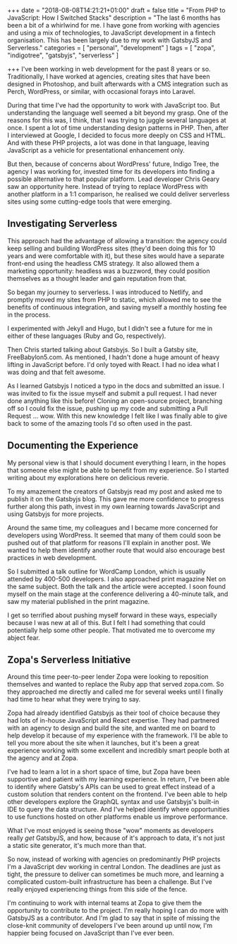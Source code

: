 +++
date = "2018-08-08T14:21:21+01:00"
draft = false
title = "From PHP to JavaScript: How I Switched Stacks"
description = "The last 6 months has been a bit of a whirlwind for me. I have gone from working with agencies and using a mix of technologies, to JavaScript development in a fintech organisation. This has been largely due to my work with GatsbyJS and Serverless."
categories = [
  "personal",
  "development"
]
tags = [
    "zopa",
   "indigotree",
   "gatsbyjs",
   "serverless"
]

+++
I've been working in web development for the past 8 years or so. Traditionally, I have worked at agencies, creating sites that have been designed in Photoshop, and built afterwards with a CMS integration such as Perch, WordPress, or similar, with occasional forays into Laravel.

During that time I've had the opportunity to work with JavaScript too. But understanding the language well seemed a bit beyond my grasp. One of the reasons for this was, I think, that I was trying to juggle several languages at once. I spent a lot of time understanding design patterns in PHP. Then, after I interviewed at Google, I decided to focus more deeply on CSS and HTML. And with these PHP projects, a lot was done in that language, leaving JavaScript as a vehicle for presentational enhancement only.

But then, because of concerns about WordPress' future, Indigo Tree, the agency I was working for, invested time for its developers into finding a possible alternative to that popular platform. Lead developer Chris Geary saw an opportunity here. Instead of trying to replace WordPress with another platform in a 1:1 comparison, he realised we could deliver serverless sites using some cutting-edge tools that were emerging.

## Investigating Serverless

This approach had the advantage of allowing a transition: the agency could keep selling and building WordPress sites (they'd been doing this for 10 years and were comfortable with it), but these sites would have a separate front-end using the headless CMS strategy. It also allowed them a marketing opportunity: headless was a buzzword, they could position themselves as a thought leader and gain reputation from that.

So began my journey to serverless. I was introduced to Netlify, and promptly moved my sites from PHP to static, which allowed me to see the benefits of continuous integration, and saving myself a monthly hosting fee in the process.

I experimented with Jekyll and Hugo, but I didn't see a future for me in either of these languages (Ruby and Go, respectively).

Then Chris started talking about Gatsbyjs. So I built a Gatsby site, FreeBabylon5.com. As mentioned, I hadn't done a huge amount of heavy lifting in JavaScript before. I'd only toyed with React. I had no idea what I was doing and that felt awesome.

As I learned Gatsbyjs I noticed a typo in the docs and submitted an issue. I was invited to fix the issue myself and submit a pull request. I had never done anything like this before! Cloning an open-source project, branching off so I could fix the issue, pushing up my code and submitting a Pull Request ... wow. With this new knowledge I felt like I was finally able to give back to some of the amazing tools I'd so often used in the past.

## Documenting the Experience

My personal view is that I should document everything I learn, in the hopes that someone else might be able to benefit from my experience. So I started writing about my explorations here on delicious reverie.

To my amazement the creators of Gatsbyjs read my post and asked me to publish it on the Gatsbyjs blog. This gave me more confidence to progress further along this path, invest in my own learning towards JavaScript and using Gatsbyjs for more projects.

Around the same time, my colleagues and I became more concerned for developers using WordPress. It seemed that many of them could soon be pushed out of that platform for reasons I'll explain in another post. We wanted to help them identify another route that would also encourage best practices in web development.

So I submitted a talk outline for WordCamp London, which is usually attended by 400-500 developers. I also approached print magazine Net on the same subject. Both the talk and the article were accepted. I soon found myself on the main stage at the conference delivering a 40-minute talk, and saw my material published in the print magazine.

I get so terrified about pushing myself forward in these ways, especially because I was new at all of this. But I felt I had something that could potentially help some other people. That motivated me to overcome my abject fear.

## Zopa's Serverless Initiative

Around this time peer-to-peer lender Zopa were looking to reposition themselves and wanted to replace the Ruby app that served zopa.com. So they approached me directly and called me for several weeks until I finally had time to hear what they were trying to say.

Zopa had already identified Gatsbyjs as their tool of choice because they had lots of in-house JavaScript and React expertise. They had partnered with an agency to design and build the site, and wanted me on board to help develop it  because of my experience with the framework. I'll be able to tell you more about the site when it launches, but it's been a great experience working with some excellent and incredibly smart people both at the agency and at Zopa.

I've had to learn a lot in a short space of time, but Zopa have been supportive and patient with my learning experience. In return, I've been able to identify where Gatsby's APIs can be used to great effect instead of a custom solution that renders content on the frontend. I've been able to help other developers explore the GraphQL syntax and use Gatsbyjs's built-in IDE to query the data structure. And I've helped identify where opportunities to use functions hosted on other platforms enable us improve performance.

What I've most enjoyed is seeing those "wow" moments as developers really _get_ GatsbyJS, and how, because of it's approach to data, it's not just a static site generator, it's much more than that.

So now, instead of working with agencies on predominantly PHP projects I'm a JavaScript dev working in central London. The deadlines are just as tight, the pressure to deliver can sometimes be much more, and learning a complicated custom-built infrastructure has been a challenge. But I've really enjoyed experiencing things from this side of the fence.

I'm continuing to work with internal teams at Zopa to give them the opportunity to contribute to the project. I'm really hoping I can do more with GatsbyJS as a contributor. And I'm glad to say that in spite of missing the close-knit community of developers I've been around up until now, I'm happier being focused on JavaScript than I've ever been.
